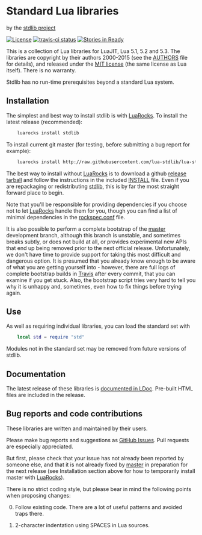 Standard Lua libraries
======================

by the [stdlib project][github]

[![License](http://img.shields.io/:license-mit-blue.svg)](http://mit-license.org)
[![travis-ci status](https://secure.travis-ci.org/lua-stdlib/lua-stdlib.png?branch=master)](http://travis-ci.org/lua-stdlib/lua-stdlib/builds)
[![Stories in Ready](https://badge.waffle.io/lua-stdlib/lua-stdlib.png?label=ready&title=Ready)](https://waffle.io/lua-stdlib/lua-stdlib)


This is a collection of Lua libraries for LuaJIT, Lua 5.1, 5.2 and 5.3.
The libraries are copyright by their authors 2000-2015 (see the
[AUTHORS][] file for details), and released under the [MIT license][mit]
(the same license as Lua itself). There is no warranty.

Stdlib has no run-time prerequisites beyond a standard Lua system.

[authors]: http://github.com/lua-stdlib/lua-stdlib/blob/master/AUTHORS
[github]: http://github.com/lua-stdlib/lua-stdlib/ "Github repository"
[lua]: http://www.lua.org "The Lua Project"
[mit]: http://mit-license.org "MIT License"


Installation
------------

The simplest and best way to install stdlib is with [LuaRocks][]. To
install the latest release (recommended):

```bash
    luarocks install stdlib
```

To install current git master (for testing, before submitting a bug
report for example):

```bash
    luarocks install http://raw.githubusercontent.com/lua-stdlib/lua-stdlib/master/stdlib-git-1.rockspec
```

The best way to install without [LuaRocks][] is to download a github
[release tarball][releases] and follow the instructions in the included
[INSTALL][] file.  Even if you are repackaging or redistributing
[stdlib][github], this is by far the most straight forward place to
begin.

Note that you'll be responsible for providing dependencies if you choose
not to let [LuaRocks][] handle them for you, though you can find a list
of minimal dependencies in the [rockspec.conf][] file.

It is also possible to perform a complete bootstrap of the
[master][github] development branch, although this branch is unstable,
and sometimes breaks subtly, or does not build at all, or provides
experimental new APIs that end up being removed prior to the next
official release. Unfortunately, we don't have time to provide support
for taking this most difficult and dangerous option. It is presumed
that you already know enough to be aware of what you are getting yourself
into - however, there are full logs of complete bootstrap builds in
[Travis][] after every commit, that you can examine if you get stuck.
Also, the bootstrap script tries very hard to tell you why it is unhappy
and, sometimes, even how to fix things before trying again.

[install]: http://raw.githubusercontent.com/lua-stdlib/lua-stdlib/release/INSTALL
[luarocks]: http://www.luarocks.org "Lua package manager"
[releases]: http://github.com/lua-stdlib/lua-stdlib/releases
[rockspec.conf]: http://github.com/lua-stdlib/lua-stdlib/blob/release/rockspec.conf
[travis]: http://travis-ci.org/lua-stdlib/lua-stdlib/builds


Use
---

As well as requiring individual libraries, you can load the standard
set with

```lua
    local std = require "std"
```

Modules not in the standard set may be removed from future versions of
stdlib.


Documentation
-------------

The latest release of these libraries is [documented in LDoc][github.io].
Pre-built HTML files are included in the release.

[github.io]: http://lua-stdlib.github.io/lua-stdlib


Bug reports and code contributions
----------------------------------

These libraries are written and maintained by their users.

Please make bug reports and suggestions as [GitHub Issues][issues].
Pull requests are especially appreciated.

But first, please check that your issue has not already been reported by
someone else, and that it is not already fixed by [master][github] in
preparation for the next release (see Installation section above for how
to temporarily install master with [LuaRocks][]).

There is no strict coding style, but please bear in mind the following
points when proposing changes:

0. Follow existing code. There are a lot of useful patterns and avoided
   traps there.

1. 2-character indentation using SPACES in Lua sources.

[issues]: http://github.com/lua-stdlib/lua-stdlib/issues
